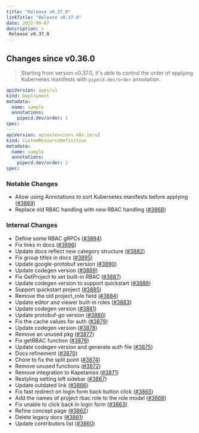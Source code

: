 ```yaml
---
title: "Release v0.37.0"
linkTitle: "Release v0.37.0"
date: 2022-09-07
description: >
 Release v0.37.0
---
```


## Changes since v0.36.0

> Starting from version v0.37.0, it's able to control the order of applying Kubernetes manifests with `pipecd.dev/order` annotation.

```yaml
apiVersion: apps/v1
kind: Deployment
metadata:
  name: sample
  annotations:
    pipecd.dev/order: 1
spec:
---
apiVersion: apiextensions.k8s.io/v1
kind: CustomResourceDefinition
metadata:
  name: sample
  annotations:
    pipecd.dev/order: 2
spec:
```

### Notable Changes
* Allow using Annotations to sort Kubernetes manifests before applying ([#3869](https://github.com/pipe-cd/pipecd/pull/3869))
* Replace old RBAC handling with new RBAC handling ([#3868](https://github.com/pipe-cd/pipecd/pull/3868))

### Internal Changes
* Define some RBAC gRPCs ([#3894](https://github.com/pipe-cd/pipecd/pull/3894))
* Fix links in docs ([#3896](https://github.com/pipe-cd/pipecd/pull/3896))
* Update docs reflect new category structure ([#3882](https://github.com/pipe-cd/pipecd/pull/3882))
* Fix group titles in docs ([#3895](https://github.com/pipe-cd/pipecd/pull/3895))
* Update google-protobuf version ([#3890](https://github.com/pipe-cd/pipecd/pull/3890))
* Update codegen version ([#3889](https://github.com/pipe-cd/pipecd/pull/3889))
* Fix GetProject to set built-in RBAC ([#3887](https://github.com/pipe-cd/pipecd/pull/3887))
* Update codegen version to support quickstart ([#3886](https://github.com/pipe-cd/pipecd/pull/3886))
* Support quickstart project ([#3885](https://github.com/pipe-cd/pipecd/pull/3885))
* Remove the old project_role field ([#3884](https://github.com/pipe-cd/pipecd/pull/3884))
* Update editor and viewer built-in roles ([#3883](https://github.com/pipe-cd/pipecd/pull/3883))
* Update codegen version ([#3881](https://github.com/pipe-cd/pipecd/pull/3881))
* Update protobuf-go version ([#3880](https://github.com/pipe-cd/pipecd/pull/3880))
* Fix the cache values for auth ([#3879](https://github.com/pipe-cd/pipecd/pull/3879))
* Update codegen version ([#3878](https://github.com/pipe-cd/pipecd/pull/3878))
* Remove an unused pkg ([#3877](https://github.com/pipe-cd/pipecd/pull/3877))
* Fix getRBAC function ([#3876](https://github.com/pipe-cd/pipecd/pull/3876))
* Update codegen version and generate auth file ([#3875](https://github.com/pipe-cd/pipecd/pull/3875))
* Docs refinement ([#3870](https://github.com/pipe-cd/pipecd/pull/3870))
* Chore to fix the split point ([#3874](https://github.com/pipe-cd/pipecd/pull/3874))
* Remove unused functions ([#3872](https://github.com/pipe-cd/pipecd/pull/3872))
* Remove integration to Kapetanios ([#3871](https://github.com/pipe-cd/pipecd/pull/3871))
* Restyling setting left sidebar ([#3867](https://github.com/pipe-cd/pipecd/pull/3867))
* Update outdated link ([#3866](https://github.com/pipe-cd/pipecd/pull/3866))
* Fix fast redirect on login form back button click ([#3865](https://github.com/pipe-cd/pipecd/pull/3865))
* Add the names of project rbac role to the role model ([#3666](https://github.com/pipe-cd/pipecd/pull/3666))
* Fix unable to click back in login form ([#3863](https://github.com/pipe-cd/pipecd/pull/3863))
* Refine concept page ([#3862](https://github.com/pipe-cd/pipecd/pull/3862))
* Delete legacy docs ([#3861](https://github.com/pipe-cd/pipecd/pull/3861))
* Update contributors list ([#3860](https://github.com/pipe-cd/pipecd/pull/3860))
